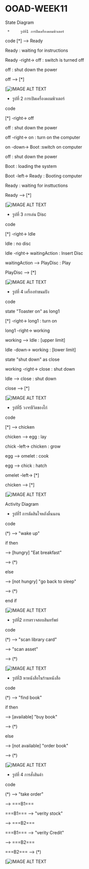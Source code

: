 # OOAD-WEEK11
State Diagram

     *     รูปที่1 การปิดเครื่องคอมพิวเตอร์
 code
[*] --> Ready

Ready : waiting for instructions

Ready -right-> off : switch is turned off

off : shut down the power

off --> [*]


[![IMAGE ALT TEXT](http://www.plantuml.com/plantuml/img/BOqx3e0m34Ftdi8pKY_0m25O4KFL3ysIe3HLnUtvYCM3txEyJJkyNx3ca2xt9MQCG4Pye8Y2k9dsQ2JSVi4h7TMUbPJos6sGnGfgiAwSqrkx7zLkI38OLZDE6La_ybvkq-vk)



   * รูปที่ 2 การเปิดเครื่องคอมพิวเตอร์
   
code

[*] -right-> off

off : shut down the power

off -right-> on : turn on the computer

on -down-> Boot :switch on computer

off : shut down the power

Boot : loading the system

Boot -left-> Ready : Booting computer

Ready : waiting for insttuctions

Ready --> [*]

[![IMAGE ALT TEXT](http://www.plantuml.com/plantuml/img/TSqx3eCm30RWdLDuHie563hq25qHGvG7YGGsIXn5tBvnQClKmPBb_xCzZmke5DV0wW7a_T0A9iYXC5Yg21mS75HTwibDiIak2QKJOsW_2Wj3KBBPq9E8OSeriWdYRlFtoRK26saRSUr1FZEx_KhKvhoyVpbjp-PaAEvt-HjK7NlWAK74p5mCHyBy0QhTcCTbU0C0)


  * รูปที่ 3 การเล่น Disc
  
code

[*] -right-> ldle

ldle : no disc

ldle -right-> waitingAction : Insert Disc

waitingAction --> PlayDisc : Play

PlayDisc --> [*]


[![IMAGE ALT TEXT](http://www.plantuml.com/plantuml/img/YzQALT0joapFAD6rKyX9oKdb0X4ALWfv-GefcSN942vSHNbYPabcNhfZSabcVXvGbMTUSMfHYO8BI2Mgd2vGTK1EOYL82gWGnEI2yq6IqLgnN000)

 * รูปที่ 4 เครื่องทำขนมปัง
 
code

state "Toaster on" as long1

[*] -right-> long1 : turn on

long1 -right-> working

working --> ldle : [upper limit]

ldle -down-> working : [lower limit]

state "shut down" as close

working -right-> close : shut down

ldle --> close : shut down

close --> [*]


[![IMAGE ALT TEXT](http://www.plantuml.com/plantuml/img/RO-n3iCW34HtliBAM8cXQuTyHRSe0seGGQKumaRyVWsaOUc4k7ldiuaDMvYUQ8Xj0emJ68A0qTtLSbj19-zsrdENu06SKnHCzVzb5qnl7vqwNz0riWKhYIKVXumE_kDvLKtK6vOuKXKAM0P4VIlQCqD5srAlW6H7mQ-voJBXWi-AlrPNgYV7VG40)


  * รูปที่5 วงจรชีวิตของไก่

code

[*] --> chicken

chicken --> egg : lay

chick -left-> chicken : grow

egg --> omelet : cook

egg --> chick : hatch

omelet -left-> [*]

chicken --> [*]


[![IMAGE ALT TEXT](http://www.plantuml.com/plantuml/img/YzQALT3LjLD8piXCpaxDuuBIOB7Kz7G5AuMSn4g8g89kJcfQ2K8jK2wzAB-S2wGCf3m_DpKdjGGecfoVdmqNXMYrKiX8B4dEu8AgWPaKhHMBOYE83m00)








Activity Diagram

  * รูปที่1 การตัดสินใจหลังตื่นนอน
  
code

(*) --> "wake up"

if then

--> [hungry] "Eat breakfast"

--> (*)

else

--> [not hungry] "go back to sleep" 

--> (*)

end if


[![IMAGE ALT TEXT](http://www.plantuml.com/plantuml/img/HOjD3a0m44RtFSMNMQd45UoSGYm6KwHDApeYRYz8sBwVehIegXfqi1ViAvd5GMU9vgRjlCTfEpjGmuf-4_QEiz8ZYz8Q2LdUCYR5Lqy9FGyUcf23o4huZpXYSUO2)


* รูปที่2 การตรวจสอบสินทรัพย์

code

(*) --> "scan library card"

--> "scan asset"

--> (*)

[![IMAGE ALT TEXT](http://www.plantuml.com/plantuml/img/qz3ILD3LjLDGAavEp5F8oKmgIYogL4XEB4fHuaA89nONfvP013IqDBcu0000)


* รูปที่3 หาหนังสือในร้านหนังสือ

code

(*) --> "find book"

if       then

--> [available] "buy book"

--> (*)

else

--> [not available] "order book"

--> (*)


[![IMAGE ALT TEXT](http://www.plantuml.com/plantuml/img/qz3ILD3LjLDGIilCIr58oi_FLkBAJ5E0W9ACr3mka6nqObbYPavYKavgh89IKcabL258IaDBaoirfpWLeYullqG1MMr-KKfg4Pfg0000)



* รูปที่ 4 การสั่งสินค้า

code

(*) --> "take order"

--> ===B1===

===B1=== --> "verity stock" 

--> ===B2===

===B1=== --> "verity Credit" 

--> ===B2===

===B2=== --> (*)

[![IMAGE ALT TEXT](http://www.plantuml.com/plantuml/img/qz3ILD3LjLDGAadCJbN8Bqf9BLBY0WdOsjew6G89BXW3egmijIYpf5AXk2G_ELj90QxI2AGIkrBdejIKp19qjJ06MAc6bYO0)
